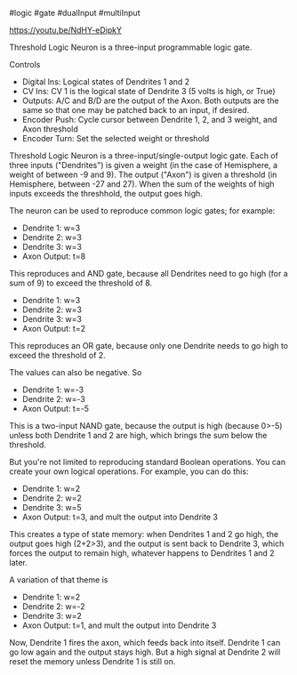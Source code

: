 #logic #gate #dualInput #multiInput 

https://youtu.be/NdHY-eDipkY

Threshold Logic Neuron is a three-input programmable logic gate.

Controls
* Digital Ins: Logical states of Dendrites 1 and 2
* CV Ins: CV 1 is the logical state of Dendrite 3 (5 volts is high, or True)
* Outputs: A/C and B/D are the output of the Axon. Both outputs are the same so that one may be patched back to an input, if desired.
* Encoder Push: Cycle cursor between Dendrite 1, 2, and 3 weight, and Axon threshold
* Encoder Turn: Set the selected weight or threshold

Threshold Logic Neuron is a three-input/single-output logic gate. Each of three inputs ("Dendrites") is given a weight (in the case of Hemisphere, a weight of between -9 and 9). The output ("Axon") is given a threshold (in Hemisphere, between -27 and 27). When the sum of the weights of high inputs exceeds the threshhold, the output goes high.

The neuron can be used to reproduce common logic gates; for example:

* Dendrite 1: w=3
* Dendrite 2: w=3
* Dendrite 3: w=3
* Axon Output: t=8

This reproduces and AND gate, because all Dendrites need to go high (for a sum of 9) to exceed the threshold of 8.

* Dendrite 1: w=3
* Dendrite 2: w=3
* Dendrite 3: w=3
* Axon Output: t=2

This reproduces an OR gate, because only one Dendrite needs to go high to exceed the threshold of 2.

The values can also be negative. So

* Dendrite 1: w=-3
* Dendrite 2: w=-3
* Axon Output: t=-5

This is a two-input NAND gate, because the output is high (because 0>-5) unless both Dendrite 1 and 2 are high, which brings the sum below the threshold.

But you're not limited to reproducing standard Boolean operations. You can create your own logical operations. For example, you can do this:

* Dendrite 1: w=2
* Dendrite 2: w=2
* Dendrite 3: w=5
* Axon Output: t=3, and mult the output into Dendrite 3

This creates a type of state memory: when Dendrites 1 and 2 go high, the output goes high (2+2>3), and the output is sent back to Dendrite 3, which forces the output to remain high, whatever happens to Dendrites 1 and 2 later.

A variation of that theme is

* Dendrite 1: w=2
* Dendrite 2: w=-2
* Dendrite 3: w=2
* Axon Output: t=1, and mult the output into Dendrite 3

Now, Dendrite 1 fires the axon, which feeds back into itself. Dendrite 1 can go low again and the output stays high. But a high signal at Dendrite 2 will reset the memory unless Dendrite 1 is still on.